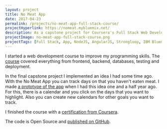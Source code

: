 ```yaml
---
layout: project
title: No Meat App
date: 2017-04-23
permalink: /projects/no-meat-app-full-stack-course/
projectHyperlink: https://nomeat.mybluemix.net/
description: As a capstone project for Coursera's Full Stack Web Development Course it implemented a full-fledged web application from frontend to backend.
projectImage: no-meat-app-full-stack-course.png
projectTags: [Full Stack, App, NodeJS, AngularJS, Strongloop, IBM Bluemix]
---
```


I started a web development course to improve my programming skills. The <a href="https://www.coursera.org/specializations/full-stack">course</a> covered everything from frontend, backend, databases, testing and deployment.

In the final capstone project I implemented an idea I had some time ago. With the No Meat App you can track days on that you haven't eaten meat. I made <a href="http://mauwi.me/projects/no-meat-app/">a prototype of the app</a> when I had this idea one and a half year ago. For this, there is a calendar and you click on the days that you want to highlight. Also you can create new calendars for other goals you want to track.

I finished the course with a <a href="https://www.coursera.org/account/accomplishments/specialization/certificate/NR7UJUTUADRB">certification from Coursera</a>.

The code is Open Source and <a href="https://github.com/mauricewipf/No-Meat-App">published on GitHub</a>.
